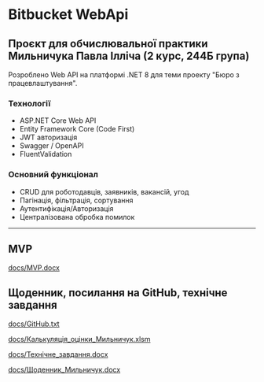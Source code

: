 # Bitbucket WebApi

## Проєкт для обчислювальної практики Мильничука Павла Iллiча (2 курс, 244Б група)

Розроблено Web API на платформі .NET 8 для теми проекту "Бюро з працевлаштування".

### Технології
- ASP.NET Core Web API
- Entity Framework Core (Code First)
- JWT авторизація
- Swagger / OpenAPI
- FluentValidation

### Основний функціонал
- CRUD для роботодавців, заявників, вакансій, угод
- Пагінація, фільтрація, сортування
- Аутентифікація/Авторизація
- Централізована обробка помилок

---

## MVP

[docs/MVP.docx](docs/MVP.docx)

## Щоденник, посилання на GitHub, технiчне завдання
[docs/GitHub.txt](docs/GitHub.txt)

[docs/Калькуляція_оцінки_Мильничук.xlsm](docs/Калькуляція_оцінки_Мильничук.xlsm)

[docs/Технічне_завдання.docx](docs/Технічне_завдання.docx)

[docs/Щоденник_Мильничук.docx](docs/Щоденник_Мильничук.docx)
